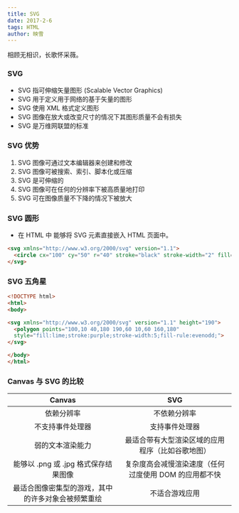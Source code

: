 ```yaml
---
title: SVG
date: 2017-2-6
tags: HTML
author: 映雪
---
```


相顾无相识，长歌怀采薇。

<!-- more-->

### SVG

- SVG 指可伸缩矢量图形 (Scalable Vector Graphics)
- SVG 用于定义用于网络的基于矢量的图形
- SVG 使用 XML 格式定义图形
- SVG 图像在放大或改变尺寸的情况下其图形质量不会有损失
- SVG 是万维网联盟的标准

### SVG 优势

1. SVG 图像可通过文本编辑器来创建和修改
2. SVG 图像可被搜索、索引、脚本化或压缩
3. SVG 是可伸缩的
4. SVG 图像可在任何的分辨率下被高质量地打印
5. SVG 可在图像质量不下降的情况下被放大

### SVG 圆形

- 在 HTML 中 能够将 SVG 元素直接嵌入 HTML 页面中。

```html
<svg xmlns="http://www.w3.org/2000/svg" version="1.1">
  <circle cx="100" cy="50" r="40" stroke="black" stroke-width="2" fill="red" />
</svg>
```

### SVG 五角星

```html
<!DOCTYPE html>
<html>
<body>

<svg xmlns="http://www.w3.org/2000/svg" version="1.1" height="190">
  <polygon points="100,10 40,180 190,60 10,60 160,180"
  style="fill:lime;stroke:purple;stroke-width:5;fill-rule:evenodd;">
</svg>

</body>
</html>
```

### Canvas 与 SVG 的比较

|                       Canvas                       |                          SVG                          |
| :------------------------------------------------: | :---------------------------------------------------: |
|                     依赖分辨率                     |                     不依赖分辨率                      |
|                  不支持事件处理器                  |                    支持事件处理器                     |
|                  弱的文本渲染能力                  |   最适合带有大型渲染区域的应用程序（比如谷歌地图）    |
|        能够以 .png 或 .jpg 格式保存结果图像        | 复杂度高会减慢渲染速度（任何过度使用 DOM 的应用都不快 |
| 最适合图像密集型的游戏，其中的许多对象会被频繁重绘 |                    不适合游戏应用                     |
